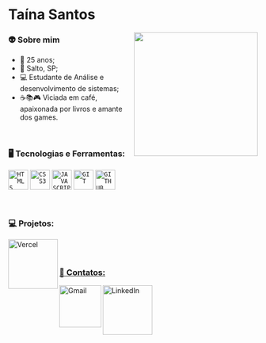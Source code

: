 

<h1 align="left">Taína Santos</h1>
 
<img align="right" width="250px" src="https://cdn.discordapp.com/attachments/1198019155257987203/1198026637032312832/octocat-1705465019114.png?ex=65bd6840&is=65aaf340&hm=24d0ef62634333d0b52ecb54313afd86a1fa2ff37c0881c8497af73df84390bc& ">

### 👽 Sobre mim

- 🎁 25 anos; 
- 📍 Salto, SP; 
- 💻 Estudante de Análise e desenvolvimento de sistemas;
- ☕📚🎮 Viciada em café, apaixonada por livros e amante dos games. 

</br>

### 🖥️ Tecnologias e Ferramentas: 

<code><img width="40px" src="https://cdn.jsdelivr.net/gh/devicons/devicon/icons/html5/html5-original-wordmark.svg" title = "HTML5"/></code>
<code><img width="40px" src="https://cdn.jsdelivr.net/gh/devicons/devicon/icons/css3/css3-original-wordmark.svg" title = "CSS3"/></code>
<code><img width="40px" src="https://cdn.jsdelivr.net/gh/devicons/devicon/icons/javascript/javascript-original.svg" title = "JAVASCRIPT"/></code>
<code><img width="40px" src="https://cdn.jsdelivr.net/gh/devicons/devicon/icons/git/git-original.svg" title = "GIT"/></code>
<code><img width="40px" src="https://cdn.jsdelivr.net/gh/devicons/devicon/icons/github/github-original.svg" title = "GITHUB"/></code>

</br>

### 💻 Projetos:
<a href="https://www.vercel.com/ttaisantoss"><img align="left" alt="Vercel" width="100px" src="https://img.shields.io/badge/Vercel-000000?style=for-the-badge&logo=vercel&logoColor=white"/>

</br>
</br>

### 📱 Contatos:
<a href="mailto:taina.santhos@gmal.com?subject=Ol%C3%A1%20Taína%20Santos"><img align="left" alt="Gmail" width="85px" src="https://img.shields.io/badge/Gmail-D14836?style=for-the-badge&logo=gmail&logoColor=white"/>
<a href="https://www.linkedin.com/in/taina-santos-de-lima/"><img align="left" alt="LinkedIn" width="100px" src="https://img.shields.io/badge/LinkedIn-0077B5?style=for-the-badge&logo=linkedin&logoColor=white"/>


